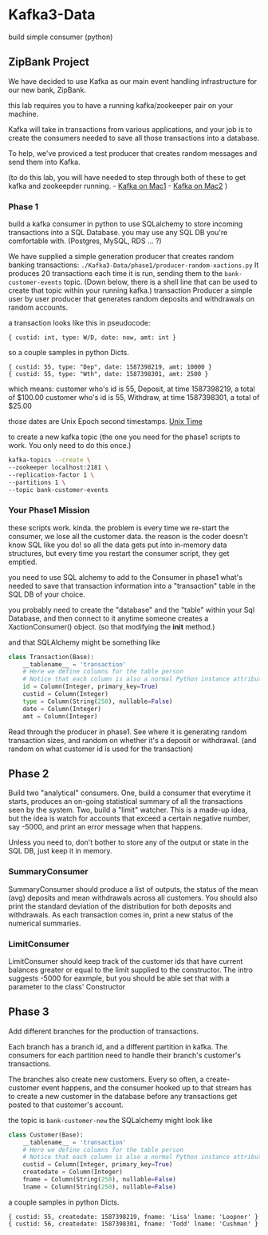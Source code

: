 # Kafka3-Data
build simple consumer (python)

## ZipBank Project

We have decided to use Kafka as our main event handling infrastructure for our new bank, ZipBank.

this lab requires you to have a running kafka/zookeeper pair on your machine.

Kafka will take in transactions from various applications, and your job is to create the consumers needed to save all those transactions into a database.

To help, we've proviced a test producer that creates random messages and send them into Kafka.

(to do this lab, you will have needed to step through both of these to get kafka and zookeepder running.
    - [Kafka on Mac1](https://yoda.zipcode.rocks/2020/04/20/kafka-on-mac/)
    - [Kafka on Mac2](https://yoda.zipcode.rocks/2020/04/20/kafka-on-mac-2/)
)

### Phase 1

build a kafka consumer in python to use SQLalchemy to store incoming transactions into a SQL Database. 
you may use any SQL DB you're comfortable with. (Postgres, MySQL, RDS ... ?)

We have supplied a simple generation producer that creates random banking transactions:
`./Kafka3-Data/phase1/producer-random-xactions.py`
It produces 20 transactions each time it is run, sending them to the `bank-customer-events` topic.
(Down below, there is a shell line that can be used to create that topic within your running kafka.)
transaction Producer
    a simple user by user producer that generates random deposits and withdrawals on random accounts.

a transaction looks like this in pseudocode:
```
{ custid: int, type: W/D, date: now, amt: int }
```
so a couple samples in python Dicts.
```
{ custid: 55, type: "Dep", date: 1587398219, amt: 10000 }
{ custid: 55, type: "Wth", date: 1587398301, amt: 2500 }
```
which means:
customer who's id is 55, Deposit, at time 1587398219, a total of $100.00
customer who's id is 55, Withdraw, at time 1587398301, a total of $25.00

those dates are Unix Epoch second timestamps. [Unix Time](https://en.wikipedia.org/wiki/Unix_time)

to create a new kafka topic (the one you need for the phase1 scripts to work. You only need to do this once.)
```bash
kafka-topics --create \
--zookeeper localhost:2181 \
--replication-factor 1 \
--partitions 1 \
--topic bank-customer-events
```

### Your Phase1 Mission

these scripts work. kinda. the problem is every time we re-start the consumer, we lose
all the customer data. the reason is the coder doesn't know SQL like you do! so all the data gets
put into in-memory data structures, but every time you restart the consumer script, they get emptied.

you need to use SQL alchemy to add to the Consumer in phase1 what's needed to save that transaction information into a "transaction" table in the SQL DB of your choice.

you probably need to create the "database" and the "table" within your Sql Database, and then
connect to it anytime someone creates a XactionConsumer() object. (so that modifying the __init__ method.)

and that SQLAlchemy  might be something like 
``` python
class Transaction(Base):
    __tablename__ = 'transaction'
    # Here we define columns for the table person
    # Notice that each column is also a normal Python instance attribute.
    id = Column(Integer, primary_key=True)
    custid = Column(Integer)
    type = Column(String(250), nullable=False)
    date = Column(Integer)
    amt = Column(Integer)
 ```

 Read through the producer in phase1. See where it is generating random transaction sizes, and random on whether it's a deposit or withdrawal. (and random on what customer id is used for the transaction)


## Phase 2

Build two "analytical" consumers. One, build a consumer that everytime it starts, produces an on-going statistical summary of all the transactions seen by the system. Two, build a "limit" watcher. This is a made-up idea, but the idea is watch for accounts that exceed a certain negative number, say -5000, and print an error message when that happens.

Unless you need to, don't bother to store any of the output or state in the SQL DB, just keep it in memory.

### SummaryConsumer

SummaryConsumer should produce a list of outputs, the status of the
mean (avg) deposits and mean withdrawals across all customers. You should also print the standard deviation of the distribution for both deposits and withdrawals.
As each transaction comes in, print a new status of the numerical summaries.

### LimitConsumer

LimitConsumer should keep track of the customer ids that have current balances greater or equal to the limit supplied to the constructor. The intro suggests -5000 for eaxmple, but you should be able set that with a parameter to the class' Constructor

## Phase 3
Add different branches for the production of transactions.

Each branch has a branch id, and a different partition in kafka. The consumers for each partition need to handle their branch's customer's transactions.

The branches also create new customers. Every so often, a create-customer event happens, and the consumer hooked up to that stream has to create a new customer in the database before any transactions get posted to that customer's account.

the topic is `bank-customer-new`
the SQLalchemy might look like
``` python
class Customer(Base):
    __tablename__ = 'transaction'
    # Here we define columns for the table person
    # Notice that each column is also a normal Python instance attribute.
    custid = Column(Integer, primary_key=True)
    createdate = Column(Integer)
    fname = Column(String(250), nullable=False)
    lname = Column(String(250), nullable=False)
 ```
a couple samples in python Dicts.
```
{ custid: 55, createdate: 1587398219, fname: 'Lisa' lname: 'Loopner' }
{ custid: 56, createdate: 1587398301, fname: 'Todd' lname: 'Cushman' }
```